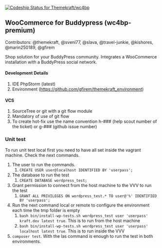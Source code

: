 [ ![Codeship Status for Themekraft/wc4bp](https://app.codeship.com/projects/918f5b60-7309-0135-803a-0e96b9c00ff8/status?branch=master)](https://app.codeship.com/projects/243716)

## WooCommerce for Buddypress (wc4bp-premium) 
Contributors: @themekraft, @svenl77, @slava, @travel-junkie, @kishores, @marin250189, @gfirem

Shop solution for your BuddyPress community. Integrates a WooCommerce installation with a BuddyPress social network.

#### Development Details
1. IDE PhpStorm (latest)
1. Environment (https://github.com/gfirem/themekraft_environment)

#### VCS
1. SourceTree or git with a git flow module
1. Mandatory of use of git flow
1. To create hot-fix use the name convention h-### (help scout number of the ticket) or g-### (github issue number)

### Unit test 
To run unit test local first you need to have all set inside the vagrant machine. Check the next commands.
1. The user to run the commands. 
	1. `CREATE USER user@localhost IDENTIFIED BY 'userpass'; `
1. The database to run the test
	1. `CREATE DATABASE wordpress_test;`
1. Grant permission to connect from the host machine to the VVV to run the test
	1. `GRANT ALL PRIVILEGES ON wordpress_test.* TO user@'%' IDENTIFIED BY 'userpass';`
1. Run the next command local or remote to configure the environment each time the tmp folder is empty
	1. `bash bin/install-wp-tests.sh wordpress_test user 'userpass' kraft.dev latest true`. This is to run from the host machine
	1. `bash bin/install-wp-tests.sh wordpress_test user 'userpass' localhost latest true`. This is to run inside the VVV
1. `composer test`. With the las command is enough to run the test in both environments. 